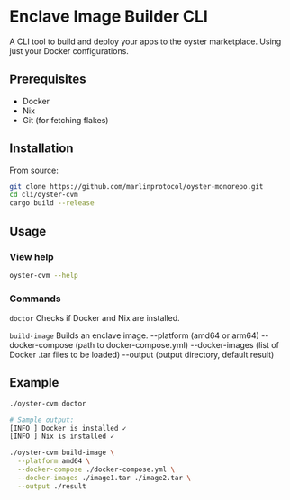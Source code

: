 # Enclave Image Builder CLI

A CLI tool to build and deploy your apps to the oyster marketplace. Using just your Docker configurations.

## Prerequisites

- Docker
- Nix
- Git (for fetching flakes)

## Installation

From source:

```bash
git clone https://github.com/marlinprotocol/oyster-monorepo.git
cd cli/oyster-cvm
cargo build --release
```

## Usage

### View help

```bash
oyster-cvm --help
```

### Commands

`doctor`
Checks if Docker and Nix are installed.

`build-image`
Builds an enclave image.
--platform (amd64 or arm64)
--docker-compose (path to docker-compose.yml)
--docker-images (list of Docker .tar files to be loaded)
--output (output directory, default result)

## Example

```bash
./oyster-cvm doctor

# Sample output:
[INFO ] Docker is installed ✓
[INFO ] Nix is installed ✓

./oyster-cvm build-image \
  --platform amd64 \
  --docker-compose ./docker-compose.yml \
  --docker-images ./image1.tar ./image2.tar \
  --output ./result
```
